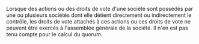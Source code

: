   
 Lorsque des actions ou des droits de vote d'une société sont possédés par une ou plusieurs sociétés dont elle détient directement ou indirectement le contrôle, les droits de vote attachés à ces actions ou ces droits de vote ne peuvent être exercés à l'assemblée générale de la société. Il n'en est pas tenu compte pour le calcul du quorum.  

  
